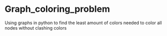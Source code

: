 # Graph_coloring_problem
Using graphs in python to find the least amount of colors needed to color all nodes without clashing colors
